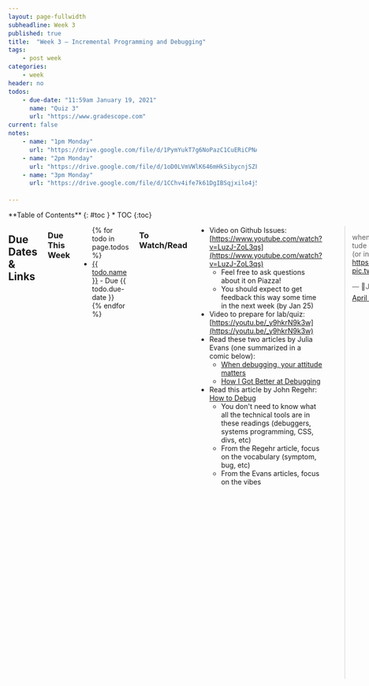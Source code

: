 ```yaml
---
layout: page-fullwidth
subheadline: Week 3
published: true
title:  "Week 3 – Incremental Programming and Debugging"
tags:
    - post week
categories:
    - week
header: no
todos:
    - due-date: "11:59am January 19, 2021"
      name: "Quiz 3"
      url: "https://www.gradescope.com"
current: false
notes:
    - name: "1pm Monday"
      url: "https://drive.google.com/file/d/1PymYukT7g6NoPazC1CuERiCPNA3xzDBb"
    - name: "2pm Monday"
      url: "https://drive.google.com/file/d/1oD0LVmVWlK646mHkSibycnjSZFtDfotH"
    - name: "3pm Monday"
      url: "https://drive.google.com/file/d/1CChv4ife7k61DgIBSqjxilo4j5267rUu"

---
```


<div class="row">
<div class="medium-4 medium-push-8 columns" markdown="1">
<div class="panel radius fixed-toc"  data-options="sticky_on:large" markdown="1">
**Table of Contents**
{: #toc }
*  TOC
{:toc}
</div>
</div><!-- /.medium-4.columns -->

<div class="medium-8 medium-pull-4 columns" markdown="1">

## Due Dates & Links

### Due This Week

<ul>
{% for todo in page.todos %}
<li><a href="{{ todo.url }}">{{ todo.name }}</a> - Due {{ todo.due-date }}</li>
{% endfor %}
</ul>

### To Watch/Read

- Video on Github Issues: [https://www.youtube.com/watch?v=LuzJ-ZoL3qs](https://www.youtube.com/watch?v=LuzJ-ZoL3qs)
    - Feel free to ask questions about it on Piazza!
    - You should expect to get feedback this way some time in the next week (by Jan 25)
- Video to prepare for lab/quiz: [https://youtu.be/_y9hkrN9k3w](https://youtu.be/_y9hkrN9k3w)
- Read these two articles by Julia Evans (one summarized in a comic below):
    - [When debugging, your attitude matters](https://jvns.ca/blog/debugging-attitude-matters/)
    - [How I Got Better at Debugging](https://jvns.ca/blog/2015/11/22/how-i-got-better-at-debugging/)
- Read this article by John Regehr: [How to Debug](https://blog.regehr.org/archives/199)
    - You don't need to know what all the technical tools are in these readings (debuggers, systems programming, CSS, divs, etc)
    - From the Regehr article, focus on the vocabulary (symptom, bug, etc)
    - From the Evans articles, focus on the vibes

<blockquote class="twitter-tweet"><p lang="en" dir="ltr">when debugging, your attitude matters <br>(or in article form: <a href="https://t.co/UseM2m2WTm">https://t.co/UseM2m2WTm</a>) <a href="https://t.co/lWfXYEvdaX">pic.twitter.com/lWfXYEvdaX</a></p>&mdash; 🔎Julia Evans🔍 (@b0rk) <a href="https://twitter.com/b0rk/status/1249715842708844544?ref_src=twsrc%5Etfw">April 13, 2020</a></blockquote> <script async src="https://platform.twitter.com/widgets.js" charset="utf-8"></script>

### Notes from Class

{% for note in page.notes %}
<a href="{{ note.url }}">{{ note.name }}</a>
<iframe src="{{ note.url }}/preview" width="640" height="480" allow="autoplay"></iframe>
{% endfor %}

## Lab Tasks

**As usual, we provide the lab tasks ahead of time, but they might change or
update before lab starts; these aren't guaranteed to be in their final version
until lab starts at 1pm on Wednesday.**

This week's lab will focus on the process of testing and debugging. There are
lots of ways to go about testing and debugging programs! We will study several
in this course.

Today, we will focus on the process of **incremental development**, in a style
similar to **test-driven development**.

Each lab group will work collaboratively on a programming problem with known
bugs.  The sample programing prompt we will be working with is:

_Write a program that takes a markdown file as a command line argument and then
prints out all of the URLs of the links (but not of images) in that file._

This might be useful for building a references/citations page for a website,
for example.

_Parts of this example were inspired by the first HTML-parsing example in [The
Debugging Book](https://www.debuggingbook.org/html/Intro_Debugging.html)._

### Getting Started

For reference, here is the video from the quiz:

[https://youtu.be/_y9hkrN9k3w](https://youtu.be/_y9hkrN9k3w)

Answer the following questions:

- How many times did the programmer use the internet to look up how to do
something?
- Around what was the largest number of _lines of code_ written in between runs
of the program?
- Around how many times did the programmer use autocomplete on a variable name?
How many typos do you think this helped avoid?

Write the answers to these questions in your shared notes document.

### Getting and Running the Code

Everyone in your group should make a **fork** of this repository:

[https://github.com/ucsd-cse15l-w22/markdown-parse](https://github.com/ucsd-cse15l-w22/markdown-parse)

The fork button is on the upper right:

![](/images/fork-button.png)

This makes a copy of the repository on your Github. Then, clone the repository
that you forked (not the original) using Github Desktop, and open it in Visual
Studio Code.

If you have Java installed on your computer, make sure you can run it using the
commands from the video. If you don't, use commands to copy the code to your
remote CSE15L account and run the program there.

Make sure everyone can run the examples from the video.

Then, add print statements, look up online, or use your own reasoning as a group
to answer the following questions:

- How many different values does `currentIndex` have when the program is run on
the given example? What are they?
- What is the purpose of the second argument to `indexOf`? What would be
different if it wasn't provided?

Write the answers to these questions in your shared notes document.

### Finding a Breaking Test

The provided code gives reasonable results for the single test the programmer
tried. The programmer should be satisfied with a good start, but not satisfied
with a single test. We will take over from where they left off to test and
complete the program.

Create a _new_ markdown file that tests a different use of links than in the
original. Test the program on that file. Discuss among your group what it means
to test something different.  Try running your new test. What happens? Did it
succeed or not?

Keep trying different content in markdown files until you get something that has
incorrect behavior (an error, an infinite loop, prints the wrong URLs, etc).
As soon as you see incorrect behavior, stop.

Make a commit with the new test file; there should be no edits to the code file.
Copy/paste the unexpected output into the commit message, then make the commit
and push. (If you cloned the original repository instead of your fork, you might
get an error that you cannot push to it; if you do, take the time now to
double-check that you cloned your fork. If you can't push for some reason, make
sure to come to office hours or figure it out on your own later; you can still
make all the _commits_ for the remainder of the lab).

Include links to all of the _individual commits on Github_ of this new test in
your notes document (screenshot instead if you had issues pushing).

**Discuss**: Why bother making a commit at this point? What benefit might that
have in the future? How might it help a staff member who is answering your
question on Piazza? Give at least three positive examples in the notes document.

### Improving the Program

Discuss as a group – why is the program not behaving as expected on the test
file you wrote? How could you fix it?

Work as a group on fixing the program so that:

- The original test still has the same output (the one the programmer initially tried)
- The broken test you wrote has correct output

Remember – this means you need to _keep testing_ on the original test and on the
new one you wrote, until both work.

When you've updated the program to work on both of these cases, make a commit
that should have _just_ the changes to the `.java` file required to make it pass.

Include the commit in your notes document so everyone can refer to it.

### Repeating the Process

Repeat this process for at least 2 more test files that fail for different reasons:

- Create the test file that fails
- Commit/push it with the failing output in a commit message
- Fix the program so it succeeds on that test, and on all previous tests
- Commit/push the fix

Here are some hints for tests you might try:

- Try a file with an image reference
- Try a file that starts with a link
- Try a file that ends with a link
- Try a file with a link in the middle
- Try a file with no links
- Try a file that uses `[]` but not `()`
- Try a file that uses `()` but not `[]`
- Try a file that uses `[]` and `()`, but very far apart in the file

**Discuss**: What techniques did you use to figure out how to fix the program?
Did you insert print statements anywhere? Did someone in your group suggest an
idea that didn't occur to others to try? What was it? Include a summary of what
your group did in order to fix the program in each case.

**Write in notes**: Include links to the commits described above for at least
one group member's repository (that way everyone can find it later).
